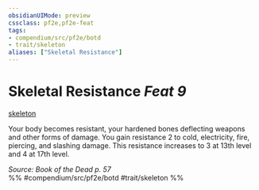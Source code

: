 ```yaml
---
obsidianUIMode: preview
cssclass: pf2e,pf2e-feat
tags:
- compendium/src/pf2e/botd
- trait/skeleton
aliases: ["Skeletal Resistance"]
---
```

# Skeletal Resistance  *Feat 9*  
[skeleton](/rules/traits/skeleton-b1.md)  


Your body becomes resistant, your hardened bones deflecting weapons and other forms of damage. You gain resistance 2 to cold, electricity, fire, piercing, and slashing damage. This resistance increases to 3 at 13th level and 4 at 17th level.

*Source: Book of the Dead p. 57*  
%% #compendium/src/pf2e/botd #trait/skeleton %%